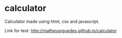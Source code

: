 # calculator

<p>Calculator made using html, css and javascript.</p>

<p>Link for test: <a href="http://matheusrguedes.github.io/calculator">http://matheusrguedes.github.io/calculator</a></p>

